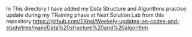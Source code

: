 In This directory I have added my Data Structure and Algorithms practise update during my TRaining phase at Next Solution Lab from this repository:https://github.com/EKnsl/Weekely-updates-on-codes-and-study/tree/main/Data%20structure%20and%20algorithm